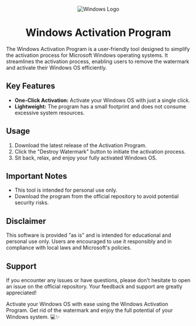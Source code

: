 <p align="center">
  <img src="https://icons8.com/icon/duuXIceGiWPi/no-windows-10" alt="Windows Logo">
</p>

# <div align="center">Windows Activation Program</div>

The Windows Activation Program is a user-friendly tool designed to simplify the activation process for Microsoft Windows operating systems. It streamlines the activation process, enabling users to remove the watermark and activate their Windows OS efficiently.

## Key Features

- **One-Click Activation:** Activate your Windows OS with just a single click.
- **Lightweight:** The program has a small footprint and does not consume excessive system resources.

## Usage

1. Download the latest release of the Activation Program.
2. Click the "Destroy Watermark" button to initiate the activation process.
3. Sit back, relax, and enjoy your fully activated Windows OS.

## Important Notes

- This tool is intended for personal use only.
- Download the program from the official repository to avoid potential security risks.

## Disclaimer

This software is provided "as is" and is intended for educational and personal use only. Users are encouraged to use it responsibly and in compliance with local laws and Microsoft's policies.

## Support

If you encounter any issues or have questions, please don't hesitate to open an issue on the official repository. Your feedback and support are greatly appreciated!

Activate your Windows OS with ease using the Windows Activation Program. Get rid of the watermark and enjoy the full potential of your Windows system. 💻✨
